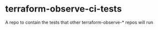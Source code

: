 # terraform-observe-ci-tests
A repo to contain the tests that other terraform-observe-* repos will run
